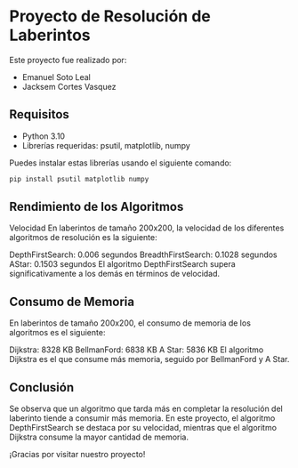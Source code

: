 # Proyecto de Resolución de Laberintos

Este proyecto fue realizado por:

- Emanuel Soto Leal
- Jacksem Cortes Vasquez

## Requisitos

- Python 3.10
- Librerías requeridas: psutil, matplotlib, numpy

Puedes instalar estas librerías usando el siguiente comando:

```bash
pip install psutil matplotlib numpy
```

## Rendimiento de los Algoritmos

Velocidad
En laberintos de tamaño 200x200, la velocidad de los diferentes algoritmos de resolución es la siguiente:

DepthFirstSearch: 0.006 segundos
BreadthFirstSearch: 0.1028 segundos
AStar: 0.1503 segundos
El algoritmo DepthFirstSearch supera significativamente a los demás en términos de velocidad.

## Consumo de Memoria
En laberintos de tamaño 200x200, el consumo de memoria de los algoritmos es el siguiente:

Dijkstra: 8328 KB
BellmanFord: 6838 KB
A Star: 5836 KB
El algoritmo Dijkstra es el que consume más memoria, seguido por BellmanFord y A Star.

## Conclusión
Se observa que un algoritmo que tarda más en completar la resolución del laberinto tiende a consumir más memoria. En este proyecto, el algoritmo DepthFirstSearch se destaca por su velocidad, mientras que el algoritmo Dijkstra consume la mayor cantidad de memoria.

¡Gracias por visitar nuestro proyecto!